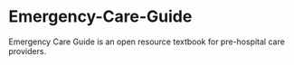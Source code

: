 # Emergency-Care-Guide
Emergency Care Guide is an open resource textbook for pre-hospital care providers.
